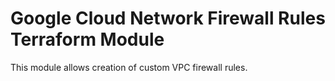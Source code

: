 # Google Cloud Network Firewall Rules Terraform Module

This module allows creation of custom VPC firewall rules.